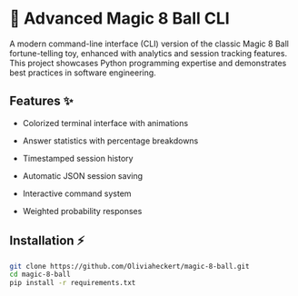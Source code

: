 # 🔮 Advanced Magic 8 Ball CLI

A modern command-line interface (CLI) version of the classic Magic 8 Ball fortune-telling toy, enhanced with analytics and session tracking features. This project showcases Python programming expertise and demonstrates best practices in software engineering.

## Features ✨

- Colorized terminal interface with animations
- Answer statistics with percentage breakdowns

- Timestamped session history
- Automatic JSON session saving

- Interactive command system
- Weighted probability responses

## Installation ⚡
```bash
git clone https://github.com/Oliviaheckert/magic-8-ball.git
cd magic-8-ball
pip install -r requirements.txt

